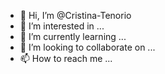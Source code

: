 - 👋 Hi, I’m @Cristina-Tenorio
- 👀 I’m interested in ...
- 🌱 I’m currently learning ...
- 💞️ I’m looking to collaborate on ...
- 📫 How to reach me ...

<!---
Cristina-Tenorio/Cristina-Tenorio is a ✨ special ✨ repository because its `README.md` (this file) appears on your GitHub profile.
You can click the Preview link to take a look at your changes.
--->
